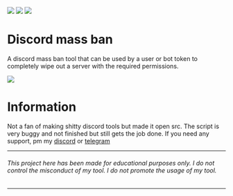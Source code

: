 ![](https://img.shields.io/github/watchers/9xw/mass-ban?style=social) ![](https://img.shields.io/github/stars/9xw/mass-ban?style=social) ![](https://img.shields.io/github/forks/9xw/mass-ban?style=social)

# Discord mass ban
A discord mass ban tool that can be used by a user or bot token to completely wipe out a server with the required permissions.

![](https://cdn.discordapp.com/attachments/631162287968747550/851033681568202752/unknown.png)

# Information
Not a fan of making shitty discord tools but made it open src. The script is very buggy and not finished but still gets the job done. If you need any support, pm my <a href="https://discord.com/users/630087545312509963">discord</a> or <a href="https://t.me/lxw14274">telegram</a>

---
###### This project here has been made for educational purposes only. I do not control the misconduct of my tool. I do not promote the usage of my tool.
---
